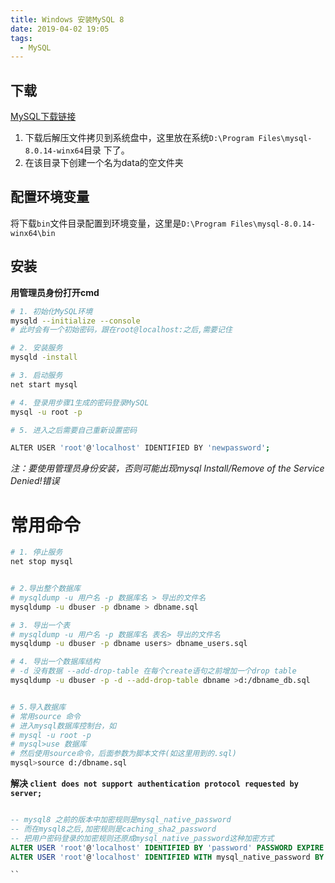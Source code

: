 ```yaml
---
title: Windows 安装MySQL 8
date: 2019-04-02 19:05
tags:
  - MySQL
---
```


## 下载

[MySQL下载链接](https://dev.mysql.com/downloads/mysql/)

1. 下载后解压文件拷贝到系统盘中，这里放在系统`D:\Program Files\mysql-8.0.14-winx64`目录
下了。
2. 在该目录下创建一个名为data的空文件夹

## 配置环境变量

将下载`bin`文件目录配置到环境变量，这里是`D:\Program Files\mysql-8.0.14-winx64\bin`

## 安装

**用管理员身份打开cmd**

```bash
# 1. 初始化MySQL环境
mysqld --initialize --console
# 此时会有一个初始密码，跟在root@localhost:之后,需要记住

# 2. 安装服务
mysqld -install

# 3. 启动服务
net start mysql

# 4. 登录用步骤1生成的密码登录MySQL
mysql -u root -p

# 5. 进入之后需要自己重新设置密码

ALTER USER 'root'@'localhost' IDENTIFIED BY 'newpassword';

```

*注：要使用管理员身份安装，否则可能出现mysql Install/Remove of the Service Denied!错误*

# 常用命令

```bash
# 1. 停止服务
net stop mysql


# 2.导出整个数据库
# mysqldump -u 用户名 -p 数据库名 > 导出的文件名
mysqldump -u dbuser -p dbname > dbname.sql

# 3. 导出一个表
# mysqldump -u 用户名 -p 数据库名 表名> 导出的文件名
mysqldump -u dbuser -p dbname users> dbname_users.sql

# 4. 导出一个数据库结构
# -d 没有数据 --add-drop-table 在每个create语句之前增加一个drop table
mysqldump -u dbuser -p -d --add-drop-table dbname >d:/dbname_db.sql


# 5.导入数据库
# 常用source 命令
# 进入mysql数据库控制台，如
# mysql -u root -p
# mysql>use 数据库
# 然后使用source命令，后面参数为脚本文件(如这里用到的.sql)
mysql>source d:/dbname.sql

```
**解决 `client does not support authentication protocol requested by server;`**

```sql

-- mysql8 之前的版本中加密规则是mysql_native_password
-- 而在mysql8之后,加密规则是caching_sha2_password
-- 把用户密码登录的加密规则还原成mysql_native_password这种加密方式
ALTER USER 'root'@'localhost' IDENTIFIED BY 'password' PASSWORD EXPIRE NEVER;
ALTER USER 'root'@'localhost' IDENTIFIED WITH mysql_native_password BY 'password';

``


